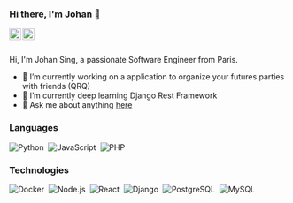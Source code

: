 ### Hi there, I'm Johan 👋

<a href="https://twitter.com/johansingainy">
  <img align="left" alt="Johan Sing | Twitter" width="21px" src="https://upload.wikimedia.org/wikipedia/fr/thumb/c/c8/Twitter_Bird.svg/1259px-Twitter_Bird.svg.png" />
</a>
<a href="https://www.linkedin.com/in/johan-singainy-moutiapin/">
  <img align="left" alt="Johan Sing | Linkedin" width="21px" src="https://image.flaticon.com/icons/png/512/174/174857.png" />
</a>

<br />
<br />

Hi, I'm Johan Sing, a passionate Software Engineer from Paris.

- 🔭&nbsp;I’m currently working on a application to organize your futures parties with friends (QRQ)
- 🌱&nbsp;I’m currently deep learning Django Rest Framework
- 💬&nbsp;Ask me about anything [here](https://github.com/johansing/johansing/issues)

### Languages

![Python](https://img.shields.io/badge/-Python-05122A?style=flat&logo=python)&nbsp;
![JavaScript](https://img.shields.io/badge/-JavaScript-05122A?style=flat&logo=JavaScript&logoColor=ddc508)&nbsp;
![PHP](https://img.shields.io/badge/-PHP-05122A?style=flat&logo=PHP&logoColor=777BB4)&nbsp;

### Technologies

![Docker](https://img.shields.io/badge/-Docker-05122A?style=flat&logo=Docker)&nbsp;
![Node.js](https://img.shields.io/badge/-Node.js-05122A?style=flat&logo=node.js)&nbsp;
![React](https://img.shields.io/badge/-React-05122A?style=flat&logo=React)&nbsp;
![Django](https://img.shields.io/badge/-Django-05122A?style=flat&logo=django&logoColor=092E20)&nbsp;
![PostgreSQL](https://img.shields.io/badge/-PostgreSQL-05122A?style=flat&logo=postgresql)&nbsp;
![MySQL](https://img.shields.io/badge/-MySQL-05122A?style=flat&logo=mysql)&nbsp;
